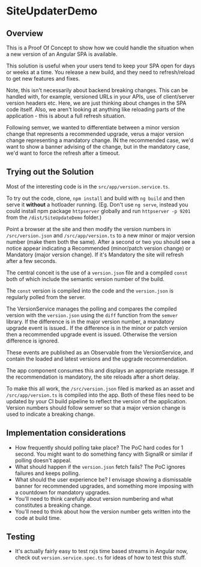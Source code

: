 # SiteUpdaterDemo

## Overview

This is a Proof Of Concept to show how we could handle the situation when a new version of an Angular SPA is available.

This solution is useful when your users tend to keep your SPA open for days or weeks at a time. You release a new build, and they need to refresh/reload to get new features and fixes.

Note, this isn't necessarily about backend breaking changes. This can be handled with, for example, versioned URLs in your APIs, use of client/server version headers etc. Here, we are just thinking about changes in the SPA code itself. Also, we aren't looking at anything like reloading parts of the application - this is about a full refresh situation.

Following semver, we wanted to differentiate between a minor version change that represents a recommended upgrade, verus a major version change representing a mandatory change. IN the recommended case, we'd want to show a banner advising of the change, but in the mandatory case, we'd want to force the refresh after a timeout.

## Trying out the Solution

Most of the interesting code is in the `src/app/version.service.ts`.

To try out the code, clone, `npm install` and build with `ng build` and then serve it **without** a hotloader running. (Eg. Don't use `ng serve`, instead you could install npm package `httpserver` globally and run `httpserver -p 9201` from the `/dist/SiteUpdateDemo` folder.)

Point a browser at the site and then modify the version numbers in `/src/version.json` and `/src/app/version.ts` to a new minor or major version number (make them both the same). After a second or two you should see a notice appear indicating a Recommended (minor/patch version change) or Mandatory (major version change). If it's Mandatory the site will refresh after a few seconds.

The central conceit is the use of a `version.json` file and a compiled `const` both of which include the semantic version number of the build.

The `const` version is compiled into the code and the `version.json` is regularly polled from the server.

The VersionService manages the polling and compares the compiled version with the `version.json` using the `diff` function from the `semver` library. If the difference is in the major version number, a mandatory upgrade event is issued.. If the difference is in the minor or patch version then a recommended upgrade event is issued. Otherwise the version difference is ignored.

These events are published as an Observable from the VersionService, and contain the loaded and latest versions and the upgrade recommendation.

The app component consumes this and displays an appropriate message. If the recommendation is mandatory, the site reloads after a short delay.

To make this all work, the `/src/version.json` filed is marked as an asset and `/src/app/version.ts` is compiled into the app. Both of these files need to be updated by your CI build pipeline to reflect the version of the application. Version numbers should follow semver so that a major version change is used to indicate a breaking change.

## Implementation considerations

- How frequently should polling take place? The PoC hard codes for 1 second. You might want to do something fancy with SignalR or similar if polling doesn't appeal.
- What should happen if the `version.json` fetch fails? The PoC ignores failures and keeps polling.
- What should the user experience be? I envisage showing a dismissable banner for recommended upgrades, and something more imposing with a countdown for mandatory upgrades.
- You'll need to think carefully about version numbering and what constitutes a breaking change.
- You'll need to think about how the version number gets written into the code at build time.

## Testing

- It's actually fairly easy to test rxjs time based streams in Angular now, check out `version.service.spec.ts` for ideas of how to test this stuff.

